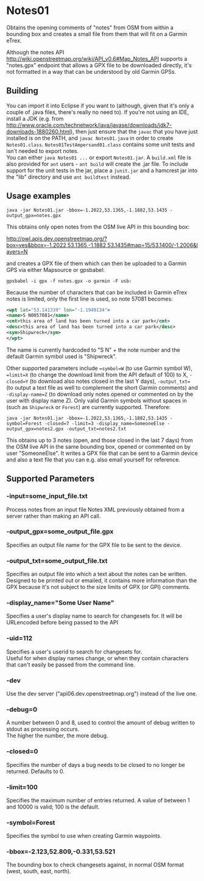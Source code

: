 Notes01
=======

Obtains the opening comments of "notes" from OSM from within a bounding box and creates a small file from them that will fit 
on a Garmin eTrex.

Although the notes API http://wiki.openstreetmap.org/wiki/API_v0.6#Map_Notes_API supports a "notes.gpx" endpoint that 
allows a GPX file to be downloaded directly, it's not formatted in a way that can be understood by old Garmin GPSs.


Building
--------
You can import it into Eclipse if you want to (although, given that it's only a couple of .java files, there's really no 
need to).  If you're not using an IDE, install a JDK (e.g. 
from http://www.oracle.com/technetwork/java/javase/downloads/jdk7-downloads-1880260.html), then just ensure that the `javac` 
that you have just installed is on the PATH, and `javac Notes01.java` in order to 
create `Notes01.class`.  `Notes01TestAmpersand01.class` contains some unit tests and isn't needed to export notes.  
You can either `java Notes01 ...` or export `Notes01.jar`.
A `build.xml` file is also provided for `ant` users - `ant build` will create the .jar file.  To include support for 
the unit tests in the jar, place a `junit.jar` and a hamcrest jar into the "lib" directory and use `ant buildtest` instead.   


Usage examples
--------------
    java -jar Notes01.jar -bbox=-1.2022,53.1365,-1.1882,53.1435 -output_gpx=notes.gpx

This obtains only open notes from the OSM live API in this bounding box:

http://owl.apis.dev.openstreetmap.org/?box=yes&bbox=-1.2022,53.1365,-1.1882,53.1435#map=15/53.1400/-1.2006&layers=N

and creates a GPX file of them which can then be uploaded to a Garmin GPS via either Mapsource or gpsbabel:

    gpsbabel -i gpx -f notes.gpx -o garmin -F usb:

Because the number of characters that can be included in Garmin eTrex notes is limited, only the first line is used, 
so note 57081 becomes:

```xml
<wpt lat="53.141339" lon="-1.1949134">
<name>S N0057081</name>
<cmt>this area of land has been turned into a car park</cmt>
<desc>this area of land has been turned into a car park</desc>
<sym>Shipwreck</sym>
</wpt>
```
The name is currently hardcoded to "S N" + the note number and the default Garmin symbol used is "Shipwreck".

Other supported parameters include `=symbol=W` (to use Garmin symbol W), `=limit=X` (to change the download limit from the 
API default of 100) to X, `-closed=Y` (to download also notes closed in the last Y days), `-output_txt=` 
(to output a text file as well to complement the short Garmin comments) and `-display-name=Z` 
(to download only notes opened or commented on by the user with display name Z).  Only valid Garmin symbols without spaces in 
(such as `Shipwreck` or `Forest`) are currently supported.  Therefore:

    java -jar Notes01.jar -bbox=-1.2022,53.1365,-1.1882,53.1435 -symbol=Forest -closed=7 -limit=3 -display_name=SomeoneElse -output_gpx=notes2.gpx -output_txt=notes2.txt

This obtains up to 3 notes (open, and those closed in the last 7 days) from the OSM live API in the same bounding box, 
opened or commented on by user "SomeoneElse".  It writes a GPX file that can be sent to a Garmin device and also a text 
file that you can e.g. also email yourself for reference.


Supported Parameters
---------------------
### -input=some_input_file.txt
Process notes from an input file Notes XML previously obtained from a server rather than making an API call.

### -output_gpx=some_output_file.gpx
Specifies an output file name for the GPX file to be sent to the device.

### -output_txt=some_output_file.txt
Specifies an output file into which a text about the notes can be written.  Designed to be printed out or emailed, 
it contains more information than the GPX because it's not subject to the size limits of GPX (or GPI) comments. 

### -display_name="Some User Name"
Specifies a user's display name to search for changesets for.  It will be URLencoded before being passed to the API

### -uid=112
Specifies a user's userid to search for changesets for.  
Useful for when display names change, or when they contain characters that can't easily be passed from the command line.

### -dev
Use the dev server ("api06.dev.openstreetmap.org") instead of the live one.
 
### -debug=0
A number between 0 and 8, used to control the amount of debug written to stdout as processing occurs.  
The higher the number, the more debug.

### -closed=0
Specifies the number of days a bug needs to be closed to no longer be returned.  Defaults to 0. 

### -limit=100
Specifies the maximum number of entries returned. A value of between 1 and 10000 is valid; 100 is the default. 

### -symbol=Forest
Specifies the symbol to use when creating Garmin waypoints.

### -bbox=-2.123,52.809,-0.331,53.521
The bounding box to check changesets against, in normal OSM format (west, south, east, north).  




